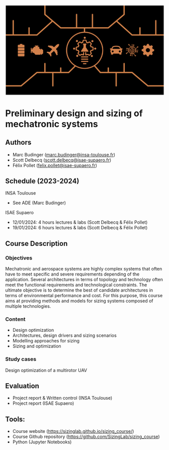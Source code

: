 ![](../images/header.jpg)

# Preliminary design and sizing of mechatronic systems

## Authors
- Marc Budinger (marc.budinger@insa-toulouse.fr)
- Scott Delbecq (scott.delbecq@isae-supaero.fr)
- Félix Pollet  (felix.pollet@isae-supaero.fr)

## Schedule (2023-2024)

INSA Toulouse  
- See ADE (Marc Budinger)  

ISAE Supaero
- 12/01/2024: 4 hours lectures & labs (Scott Delbecq & Félix Pollet)
- 19/01/2024: 6 hours lectures & labs (Scott Delbecq & Félix Pollet)  


## Course Description

### Objectives
Mechatronic and aerospace systems are highly complex systems that often have to meet specific and severe requirements depending of the application. Several architectures in terms of topology and technology often meet the functional requirements and technological constraints. The ultimate objective is to determine the best of candidate architectures in terms of environmental performance and cost. For this purpose, this course aims at providing methods and models for sizing systems composed of multiple technologies.

### Content
- Design optimization
- Architectures, design drivers and sizing scenarios
- Modelling approaches for sizing
- Sizing and optimization

### Study cases
Design optimization of a multirotor UAV

## Evaluation
- Project report & Written control (INSA Toulouse)
- Project report (ISAE Supaero)


## Tools:
- Course website (https://sizinglab.github.io/sizing_course/)
- Course Github repository (https://github.com/SizingLab/sizing_course)
- Python (Jupyter Notebooks)
